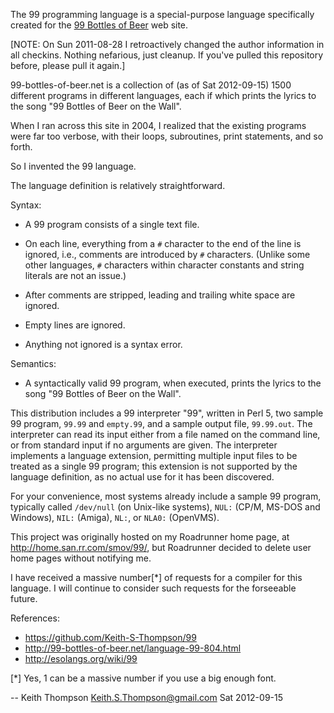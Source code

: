 The 99 programming language is a special-purpose language specifically
created for the [99 Bottles of Beer](http://99-bottles-of-beer.net/)
web site.

[NOTE: On Sun 2011-08-28 I retroactively changed the author
information in all checkins.  Nothing nefarious, just cleanup.
If you've pulled this repository before, please pull it again.]

99-bottles-of-beer.net is a collection of (as of Sat 2012-09-15)
1500 different programs in different languages, each if which prints
the lyrics to the song "99 Bottles of Beer on the Wall".

When I ran across this site in 2004, I realized that the existing
programs were far too verbose, with their loops, subroutines,
print statements, and so forth.

So I invented the 99 language.

The language definition is relatively straightforward.

Syntax:

- A 99 program consists of a single text file.

- On each line, everything from a `#` character to the end of the
  line is ignored, i.e., comments are introduced by `#` characters.
  (Unlike some other languages, `#` characters within character
  constants and string literals are not an issue.)

- After comments are stripped, leading and trailing white space
  are ignored.

- Empty lines are ignored.

- Anything not ignored is a syntax error.

Semantics:

- A syntactically valid 99 program, when executed, prints the lyrics
  to the song "99 Bottles of Beer on the Wall".

This distribution includes a 99 interpreter "99", written in Perl 5,
two sample 99 program, `99.99` and `empty.99`, and a sample output
file, `99.99.out`.  The interpreter can read its input either
from a file named on the command line, or from standard input if no
arguments are given.  The interpreter implements a language extension,
permitting multiple input files to be treated as a single 99 program;
this extension is not supported by the language definition, as no
actual use for it has been discovered.

For your convenience, most systems already include a sample 99 program,
typically called `/dev/null` (on Unix-like systems), `NUL:` (CP/M,
MS-DOS and Windows), `NIL:` (Amiga), `NL:`, or `NLA0:` (OpenVMS).

This project was originally hosted on my Roadrunner home page, at
http://home.san.rr.com/smov/99/, but Roadrunner decided to delete
user home pages without notifying me.

I have received a massive number[*] of requests for a compiler for
this language.  I will continue to consider such requests for the
forseeable future.

References:

- https://github.com/Keith-S-Thompson/99
- http://99-bottles-of-beer.net/language-99-804.html
- http://esolangs.org/wiki/99

[*] Yes, 1 can be a massive number if you use a big enough font.

   -- Keith Thompson <Keith.S.Thompson@gmail.com> Sat 2012-09-15
